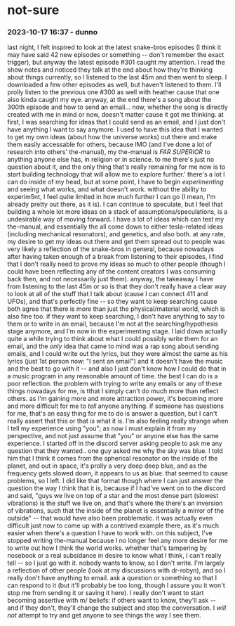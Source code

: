 # not-sure

### 2023-10-17 16:37 - dunno

last night, I felt inspired to look at the latest snake-bros episodes (I think it may have said 42 new episodes or something -- don't remember the exact trigger), but anyway the latest episode #301 caught my attention. I read the show notes and noticed they talk at the end about how they're thinking about things currently, so I listened to the last 45m and then went to sleep. I downloaded a few other episodes as well, but haven't listened to them. I'll prolly listen to the previous one #300 as well with heather cause that one also kinda caught my eye. anyway, at the end there's a song about the 300th episode and how to send an email... now, whether the song is directly created with me in mind or now, doesn't matter cause it got me thinking.
  at first, I was searching for ideas that I could send as an email, and I just don't have anything I want to say anymore. I used to have this idea that I wanted to get my own ideas (about how the universe works) out there and make them easily accessable for others, because IMO (and I've done a lot of research into others' the-manual), my the-manual is *FAR SUPERIOR* to anything anyone else has, in religion or in science. to me there's just no question about it, and the only thing that's really remaining for me now is to start building technology that will allow me to explore further.'
  there's a lot I can do inside of my head, but at some point, I have to begin *experimenting* and seeing what works, and what doesn't work. without the ability to experim5nt, I feel quite limited in how much further I can go (I mean, I'm already pretty out there, as it is). I can continue to speculate, but I feel that building a whole lot more ideas on a stack of assumptions/speculations, is a undesirable way of moving forward. I have a lot of ideas which can test my the-manual, and essentially the all come down to either tesla-related ideas (including mechanical resonators), and genetics, and also both.
  at any rate, my desire to get my ideas out there and get them spread out to people was very likely a reflection of the snake-bros in general, because nowadays after having taken enough of a break from listening to their episodes, I find that I don't really need to prove my ideas so much to other people (though I could have been reflecting any of the content creators I was consuming back then, and not necessarily just them).
anyway, the takeaway I have from listening to the last 45m or so is that they don't really have a clear way to look at all of the stuff that I talk about (cause I can connect 411 and UFOs), and that's perfectly fine -- so they want to keep searching cause both agree that there is more than just the physical/material world, which is also fine too. if they want to keep searching, I don't have anything to say to them or to write in an email, because I'm not at the searching/hypothesis stage anymore, and I'm now in the experimenting stage.
  I laid down actually quite a while trying to think about what I could possibly write them for an email, and the *only* idea that came to mind was a rap song about sending emails, and I could write out the lyrics, but they were almost the same as his lyrics (just 1st person now: "I sent an email") and it doesn't have the music and the beat to go with it -- and also I just don't know how I could do that in a music program in any reasonable amount of time. the best I can do is a poor reflection.
  the problem with trying to write any emails or any of these things nowadays for me, is tthat I simply can't do much more than reflect others. as I'm gaining more and more attraction power, it's becoming more and more difficult for me to *tell* anyone anything. if someone has questions for me, that's an easy thing for me to do is answer a question, but I can't really assert that this or that *is* what it is. I'm also feeling really strange when I tell my experience using "you"; as now I must explain it from my perspective, and not just assume that "you" or anyone else has the same experience.
    I started off in the discord server asking people to ask me any question that they wanted.. one guy asked me why the sky was blue. I told him that I think it comes from the spherical resonator on the inside of the planet, and out in space, it's prolly a very deep deep blue, and as the frequency gets slowed down, it appears to us as blue. that seemed to cause problems, so I left. I did like that format though where I can just answer the question the way I think that it is, because if I had've went on to the discord and said, "guys we live on top of a star and the most dense part (slowest vibrations) is the stuff we live on, and that's where the there's an inversion of vibrations, such that the inside of the planet is essentially a mirror of the outside" -- that would have also been problematic. it was actually even difficult just now to come up with a contrived example there, as it's much easier when there's a question I have to work with.
      on this subject, I've stopped writing the-manual because I no longer feel any more desire for me to write out how I think the world works. whether that's tampering by nosebook or a real subsidance in desire to know what  I think, I can't really tell -- so I just go with it. nobody wants to know, so I don't write. I'm largely a reflection of other people (look at my discussions with dr-robyn), and so I really don't have anything to email. ask a question or something so that I can respond to it (but it'll probably be too long, though I assure you it won't stop me from sending it or saving it here).
    I really don't want to start becoming assertive with m/ beliefs: if others want to know, they'll ask -- and if they don't, they'll change the subject and stop the conversation. I *will not* attempt to try and get anyone to see things the way I see them.
